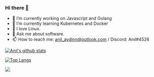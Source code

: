 ### Hi there 👋

- 🔭 I’m currently working on Javascript and Golang
- 🌱 I’m currently learning Kubernetes and Docker
- :penguin: I love Linux.
- 💬 Ask me about software.
- 📫 How to reach me: anil_aydinn@outlook.com / Discord: Anıl#4526

[![Anıl's github stats](https://github-readme-stats.vercel.app/api?username=anilaydinn)](https://github.com/anuraghazra/github-readme-stats)

[![Top Langs](https://github-readme-stats.vercel.app/api/top-langs/?username=anilaydinn&layout=compact)](https://github.com/anuraghazra/github-readme-stats)

![](https://komarev.com/ghpvc/?username=your-github-username&color=brightgreen)
